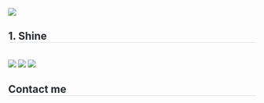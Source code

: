 <img src="https://capsule-render.vercel.app/api?type=cylinder&color=FFFFFF&height=200&section=header&text=Project%20Instroduction&fontSize=50&fontColor=#d6ace6" />
<div style="text-align: left;"> 
<div style="font-weight: 700; font-size: 15px; text-align: left; color: #282d33;">  </div> 
</div>
<div style="text-align: left;">
<h2 style="border-bottom: 1px solid #d8dee4; color: #282d33;">1. Shine</h2> <br> 
<div style="margin: ; text-align: left;" "text-align: left;"> 
  <img src="https://img.shields.io/badge/React-61DAFB?style=for-the-badge&logo=React&logoColor=black">
  <img src="https://img.shields.io/badge/Redux-764ABC?style=for-the-badge&logo=Redux&logoColor=white">
  <img src="https://img.shields.io/badge/springboot-6DB33F?style=for-the-badge&logo=springboot&logoColor=black">
</div>
</div>
<div style="text-align: left;">
<h2 style="border-bottom: 1px solid #d8dee4; color: #282d33;"> Contact me </h2> <br> 
<div style="text-align: left;">  </div>  <br> 
<div style="text-align: left;">  </div> 
</div>
    
